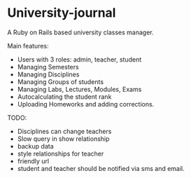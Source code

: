 # University-journal
A Ruby on Rails based university classes manager.

Main features:
- Users with 3 roles: admin, teacher, student
- Managing Semesters
- Managing Disciplines
- Managing Groups of students
- Managing Labs, Lectures, Modules, Exams
- Autocalculating the student rank
- Uploading Homeworks and adding corrections.

TODO:
- Disciplines can change teachers
- Slow query in show relationship
- backup data
- style relationships for teacher
- friendly url
- student and teacher should be notified via sms and email.